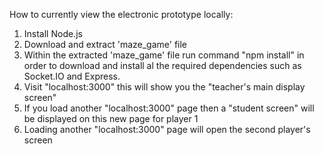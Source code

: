 How to currently view the electronic prototype locally:

1. Install Node.js
2. Download and extract 'maze_game' file
3. Within the extracted 'maze_game' file run command "npm install" in order to download and install al the required dependencies such as Socket.IO and Express.
4. Visit "localhost:3000" this will show you the "teacher's main display screen"
5. If you load another "localhost:3000" page then a "student screen" will be displayed on this new page for player 1
6. Loading another "localhost:3000" page will open the second player's screen
